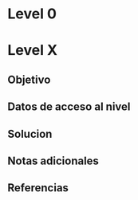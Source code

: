 # Level 0

# Level X

## Objetivo

## Datos de acceso al nivel

## Solucion

## Notas adicionales

## Referencias

